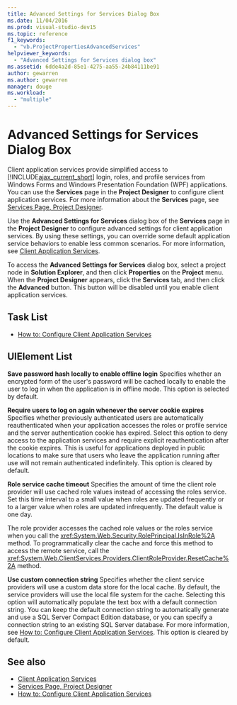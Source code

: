 ```yaml
---
title: Advanced Settings for Services Dialog Box
ms.date: 11/04/2016
ms.prod: visual-studio-dev15
ms.topic: reference
f1_keywords:
  - "vb.ProjectPropertiesAdvancedServices"
helpviewer_keywords:
  - "Advanced Settings for Services dialog box"
ms.assetid: 6dde4a2d-85e1-4275-aa55-24b84111be91
author: gewarren
ms.author: gewarren
manager: douge
ms.workload:
  - "multiple"
---
```

# Advanced Settings for Services Dialog Box
Client application services provide simplified access to [!INCLUDE[ajax_current_short](../../ide/reference/includes/ajax_current_short_md.md)] login, roles, and profile services from Windows Forms and Windows Presentation Foundation (WPF) applications. You can use the **Services** page in the **Project Designer** to configure client application services. For more information about the **Services** page, see [Services Page, Project Designer](../../ide/reference/services-page-project-designer.md).

 Use the **Advanced Settings for Services** dialog box of the **Services** page in the **Project Designer** to configure advanced settings for client application services. By using these settings, you can override some default application service behaviors to enable less common scenarios. For more information, see [Client Application Services](/dotnet/framework/common-client-technologies/client-application-services).

 To access the **Advanced Settings for Services** dialog box, select a project node in **Solution Explorer**, and then click **Properties** on the **Project** menu. When the **Project Designer** appears, click the **Services** tab, and then click the **Advanced** button. This button will be disabled until you enable client application services.

## Task List

- [How to: Configure Client Application Services](/dotnet/framework/common-client-technologies/how-to-configure-client-application-services)

## UIElement List

 **Save password hash locally to enable offline login**
 Specifies whether an encrypted form of the user's password will be cached locally to enable the user to log in when the application is in offline mode. This option is selected by default.

 **Require users to log on again whenever the server cookie expires**
 Specifies whether previously authenticated users are automatically reauthenticated when your application accesses the roles or profile service and the server authentication cookie has expired. Select this option to deny access to the application services and require explicit reauthentication after the cookie expires. This is useful for applications deployed in public locations to make sure that users who leave the application running after use will not remain authenticated indefinitely. This option is cleared by default.

 **Role service cache timeout**
 Specifies the amount of time the client role provider will use cached role values instead of accessing the roles service. Set this time interval to a small value when roles are updated frequently or to a larger value when roles are updated infrequently. The default value is one day.

 The role provider accesses the cached role values or the roles service when you call the <xref:System.Web.Security.RolePrincipal.IsInRole%2A> method. To programmatically clear the cache and force this method to access the remote service, call the <xref:System.Web.ClientServices.Providers.ClientRoleProvider.ResetCache%2A> method.

 **Use custom connection string**
 Specifies whether the client service providers will use a custom data store for the local cache. By default, the service providers will use the local file system for the cache. Selecting this option will automatically populate the text box with a default connection string. You can keep the default connection string to automatically generate and use a SQL Server Compact Edition database, or you can specify a connection string to an existing SQL Server database. For more information, see [How to: Configure Client Application Services](/dotnet/framework/common-client-technologies/how-to-configure-client-application-services). This option is cleared by default.

## See also

- [Client Application Services](/dotnet/framework/common-client-technologies/client-application-services)
- [Services Page, Project Designer](../../ide/reference/services-page-project-designer.md)
- [How to: Configure Client Application Services](/dotnet/framework/common-client-technologies/how-to-configure-client-application-services)